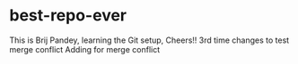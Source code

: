 # best-repo-ever
This is Brij Pandey, learning the Git setup, Cheers!!
3rd time changes to test merge conflict
Adding for merge conflict
